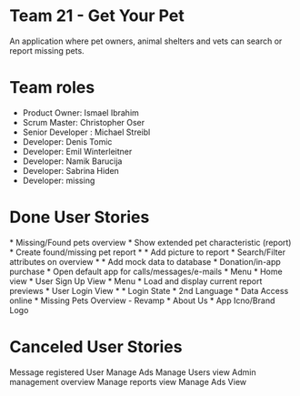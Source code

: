 # Team 21 - Get Your Pet

<p>An application where pet owners, animal shelters and vets can search or report missing pets.</p>


<h1>Team roles</h1>

* Product Owner: Ismael Ibrahim 
* Scrum Master: Christopher Oser
* Senior Developer : Michael Streibl
* Developer: Denis Tomic
* Developer: Emil Winterleitner
* Developer: Namik Barucija
* Developer: Sabrina Hiden
* Developer: missing

<h1>Done User Stories</h1> 
* Missing/Found pets overview
* Show extended pet characteristic (report)
* Create found/missing pet report
* * Add picture to report
* Search/Filter attributes on overview
* * Add mock data to database
* Donation/in-app purchase
* Open default app for calls/messages/e-mails
* Menu
* Home view
* User Sign Up View 
* Menu 
* Load and display current report previews
* User Login View 
* * Login State
* 2nd Language 
* Data Access online
* Missing Pets Overview - Revamp
* About Us
* App Icno/Brand Logo


<h1>Canceled User Stories</h1> 
Message registered User
Manage Ads
Manage Users view
Admin management overview
Manage reports view
Manage Ads View
